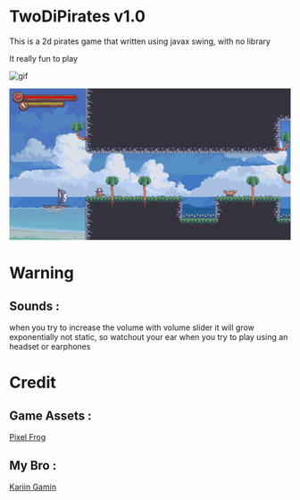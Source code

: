 # TwoDiPirates v1.0
This is a 2d pirates game that written using javax swing, with no library

It really fun to play 

![gif](https://github.com/alfaruqii/twoDiPirates/blob/main/pirateslvl4.gif)

![default](https://github.com/alfaruqii/twoDiPirates/blob/main/screenshot.png)

# Warning

## Sounds :

when you try to increase the volume with volume slider it will grow exponentially not static, so watchout your ear when you try to play using an headset or earphones

# Credit

## Game Assets :
[Pixel Frog](https://pixelfrog-assets.itch.io/)

## My Bro :
[Kariin Gamin](https://www.kaaringaming.com)
